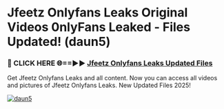 # Jfeetz Onlyfans Leaks Original Videos 0nlyFans Leaked - Files Updated! (daun5)

<h3>🔴 CLICK HERE 🌐==►► <a href="https://best4dudes.click/HH4t6V" rel="nofollow">Jfeetz Onlyfans Leaks Updated Files</a></h3>

Get Jfeetz Onlyfans Leaks and all content. Now you can access all videos and pictures of Jfeetz Onlyfans Leaks. New Updated Files 2025!

[![daun5](https://github.com/user-attachments/assets/8c521d6e-e6e3-4a75-9320-d58ab9d79d5b)](https://best4dudes.click/HH4t6V)
